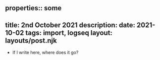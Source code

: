 properties:: some
---
title: 2nd October 2021
description: 
date: 2021-10-02
tags: import, logseq
layout: layouts/post.njk
---

- If I write here, where does it go?